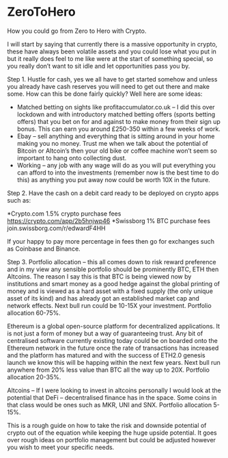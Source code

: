 # ZeroToHero


How you could go from Zero to Hero with Crypto.

I will start by saying that currently there is a massive opportunity in crypto, these have always been volatile assets and you could lose what you put in but it really does feel to me like were at the start of something special, so you really don’t want to sit idle and let opportunities pass you by. 

Step 1.
Hustle for cash, yes we all have to get started somehow and unless you already have cash reserves you will need to get out there and make some. How can this be done fairly quickly? Well here are some ideas:
* Matched betting on sights like profitaccumulator.co.uk – I did this over lockdown and with introductory matched betting offers (sports betting offers) that you bet on for and against to make money from their sign up bonus. This can earn you around £250-350 within a few weeks of work.
* Ebay – sell anything and everything that is sitting around in your home making you no money. Trust me when we talk about the potential of Bitcoin or Altcoin’s then your old bike or coffee machine won’t seem so important to hang onto collecting dust.
* Working – any job with any wage will do as you will put everything you can afford to into the investments (remember now is the best time to do this) as anything you put away now could be worth 10X in the future.

Step 2. Have the cash on a debit card ready to be deployed on crypto apps such as: 

*Crypto.com 1.5% crypto purchase fees
https://crypto.com/app/2b5hnjwp46
*Swissborg 1% BTC purchase fees
join.swissborg.com/r/edwardF4HH

If your happy to pay more percentage in fees then go for exchanges such as Coinbase and Binance.

Step 3. 
Portfolio allocation – this all comes down to risk reward preference and in my view any sensible portfolio should be prominently BTC, ETH then Altcoins. The reason I say this is that BTC is being viewed now by institutions and smart money as a good hedge against the global printing of money and is viewed as a hard asset with a fixed supply (the only unique asset of its kind) and has already got an established market cap and network effects. Next bull run could be 10-15X your investment. Portfolio allocation 60-75%.

Ethereum is a global open-source platform for decentralized applications. It is not just a form of money but a way of guaranteeing trust. Any bit of centralised software currently existing today could be on boarded onto the Ethereum network in the future once the rate of transactions has increased and the platform has matured and with the success of ETH2.0 genesis launch we know this will be happing within the next few years. Next bull run anywhere from 20% less value than BTC all the way up to 20X. Portfolio allocation 20-35%.

Altcoins – If I were looking to invest in altcoins personally I would look at the potential that DeFi – decentralised finance has in the space. Some coins in that class would be ones such as MKR, UNI and SNX. Portfolio allocation 5-15%.

This is a rough guide on how to take the risk and downside potential of crypto out of the equation while keeping the huge upside potential. It goes over rough ideas on portfolio management but could be adjusted however you wish to meet your specific needs.
